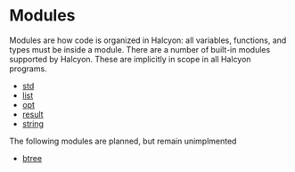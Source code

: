 # Modules
Modules are how code is organized in Halcyon: all variables, functions, and types must be inside a module.
There are a number of built-in modules supported by Halcyon. These are implicitly in scope in all Halcyon programs.
- [std](./docs/modules/std.md)
- [list](./docs/modules/list.md)
- [opt](./docs/modules/opt.md)
- [result](./docs/modules/result.md)
- [string](./docs/modules/string.md)

The following modules are planned, but remain unimplmented 
- [btree](./docs/modules/btree.md)